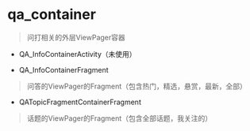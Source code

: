 # qa_container
> 问打相关的外层ViewPager容器

- QA_InfoContainerActivity（未使用）

- QA_InfoContainerFragment
> 问答的ViewPager的Fragment（包含热门，精选，悬赏，最新，全部）

- QATopicFragmentContainerFragment
> 话题的ViewPager的Fragment（包含全部话题，我关注的）
